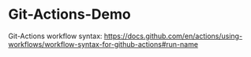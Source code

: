 # Git-Actions-Demo

Git-Actions workflow syntax: https://docs.github.com/en/actions/using-workflows/workflow-syntax-for-github-actions#run-name
